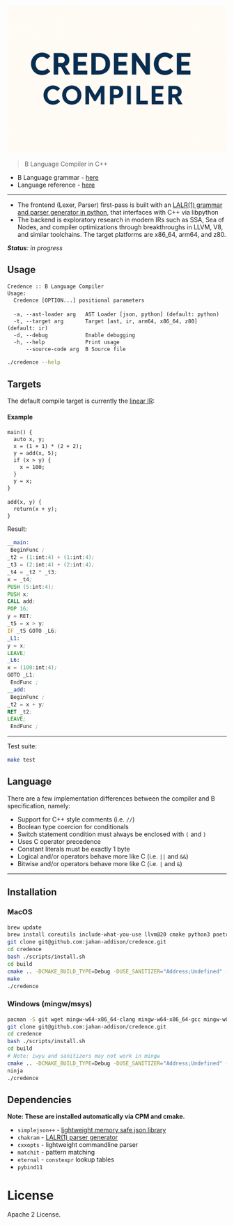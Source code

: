 <div align="center">
  <img src="docs/images/credence-compiler-logo.png" width="800px" alt="credence"> </img>
</div>

> B Language Compiler in C++

* B Language grammar - [here](https://github.com/jahan-addison/chakram/blob/master/chakram/grammar.lark)
* Language reference - [here](https://www.nokia.com/bell-labs/about/dennis-m-ritchie/btut.pdf)

---


* The frontend (Lexer, Parser) first-pass is built with an [LALR(1) grammar and parser generator in python](https://github.com/jahan-addison/chakram/tree/master), that interfaces with C++ via libpython
* The backend is exploratory research in modern IRs such as SSA, Sea of Nodes, and compiler optimizations through breakthroughs in LLVM, V8, and similar toolchains. The target platforms are x86_64, arm64, and z80.

_**Status**: in progress_


## Usage

```
Credence :: B Language Compiler
Usage:
  Credence [OPTION...] positional parameters

  -a, --ast-loader arg   AST Loader [json, python] (default: python)
  -t, --target arg       Target [ast, ir, arm64, x86_64, z80] (default: ir)
  -d, --debug            Enable debugging
  -h, --help             Print usage
      --source-code arg  B Source file
```

```bash
./credence --help
```

## Targets

The default compile target is currently the [linear IR](https://github.com/jahan-addison/credence/tree/master/credence/ir):

#### Example

```B
main() {
  auto x, y;
  x = (1 + 1) * (2 + 2);
  y = add(x, 5);
  if (x > y) {
    x = 100;
  }
  y = x;
}

add(x, y) {
  return(x + y);
}
```

Result:


```asm
__main:
 BeginFunc ;
_t2 = (1:int:4) + (1:int:4);
_t3 = (2:int:4) + (2:int:4);
_t4 = _t2 * _t3;
x = _t4;
PUSH (5:int:4);
PUSH x;
CALL add;
POP 16;
y = RET;
_t5 = x > y;
IF _t5 GOTO _L6;
_L1:
y = x;
LEAVE;
_L6:
x = (100:int:4);
GOTO _L1;
 EndFunc ;
__add:
 BeginFunc ;
_t2 = x + y;
RET _t2;
LEAVE;
 EndFunc ;
```

---

Test suite:

```bash
make test
```

## Language

There are a few implementation differences between the compiler and B specification, namely:

* Support for C++ style comments (i.e. `//`)
* Boolean type coercion for conditionals
* Switch statement condition must always be enclosed with `(` and `)`
* Uses C operator precedence
* Constant literals must be exactly 1 byte
* Logical and/or operators behave more like C (i.e. `||` and `&&`)
* Bitwise and/or operators behave more like C (i.e. `|` and `&`)

---

## Installation

### MacOS

```bash
brew update
brew install coreutils include-what-you-use llvm@20 cmake python3 poetry python-dev
git clone git@github.com:jahan-addison/credence.git
cd credence
bash ./scripts/install.sh
cd build
cmake .. -DCMAKE_BUILD_TYPE=Debug -DUSE_SANITIZER="Address;Undefined" -DCMAKE_EXPORT_COMPILE_COMMANDS=ON
make
./credence
```

### Windows (mingw/msys)

```bash
pacman -S git wget mingw-w64-x86_64-clang mingw-w64-x86_64-gcc mingw-w64-x86_64-ninja mingw-w64-x86_64-cmake make mingw-w64-x86_64-python3 autoconf libtool
git clone git@github.com:jahan-addison/credence.git
cd credence
bash ./scripts/install.sh
cd build
# Note: iwyu and sanitizers may not work in mingw
cmake .. -DCMAKE_BUILD_TYPE=Debug -DUSE_SANITIZER="Address;Undefined" -DCMAKE_EXPORT_COMPILE_COMMANDS=ON
ninja
./credence

```

## Dependencies

**Note: These are installed automatically via CPM and cmake.**

* `simplejson++` - [lightweight memory safe json library](https://github.com/jahan-addison/simplejson)
* `chakram` - [LALR(1) parser generator](https://github.com/jahan-addison/chakram)
* `cxxopts` - lightweight commandline parser
* `matchit` - pattern matching
* `eternal` - `constexpr` lookup tables
* `pybind11`

# License

Apache 2 License.
